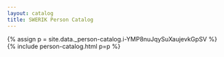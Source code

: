 ```yaml
---
layout: catalog
title: SWERIK Person Catalog
---
```

{% assign p = site.data._person-catalog.i-YMP8nuJqySuXaujevkGpSV %}
{% include person-catalog.html p=p %}

